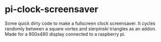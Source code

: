 # pi-clock-screensaver
Some quick dirty code to make a fullscreen clock screensaver.
It cycles randomly between a square vortex and sierpinski triangles as an addon. 
Made for a 800x480 display connected to a raspberry pi.

